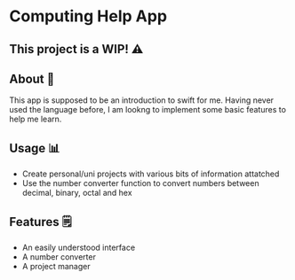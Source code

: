 <h1> Computing Help App </h1>

<h2> This project is a WIP! ⚠️</h2>

<h2> About 💬 </h2>

<p> This app is supposed to be an introduction to swift for me. Having never used the language before, I am lookng to implement some basic features to help me learn. </p>

<h2> Usage 📊 </h2>

<ul> 
  <li> Create personal/uni projects with various bits of information attatched
<li> Use the number converter function to convert numbers between decimal, binary, octal and hex </li>
</ul>

<h2> Features 🗒️ </h2>

<ul>
  <li> An easily understood interface </li>
  <li> A number converter </li>
  <li> A project manager </li>
</ul>
